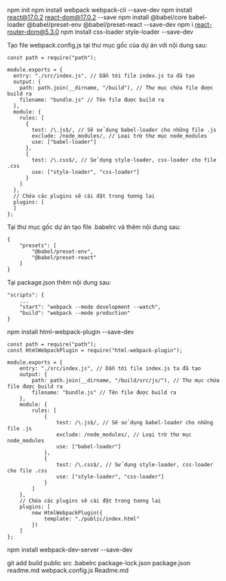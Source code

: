 npm init
npm install webpack webpack-cli --save-dev
npm install react@17.0.2 react-dom@17.0.2 --save
npm install @babel/core babel-loader @babel/preset-env @babel/preset-react --save-dev
npm i react-router-dom@5.3.0
npm install css-loader style-loader --save-dev


Tạo file webpack.config.js tại thư mục gốc của dự án với nội dung sau:
```
const path = require("path");

module.exports = {
  entry: "./src/index.js", // Dẫn tới file index.js ta đã tạo
  output: {
    path: path.join(__dirname, "/build"), // Thư mục chứa file được build ra
    filename: "bundle.js" // Tên file được build ra
  },
  module: {
    rules: [
      {
        test: /\.js$/, // Sẽ sử dụng babel-loader cho những file .js
        exclude: /node_modules/, // Loại trừ thư mục node_modules
        use: ["babel-loader"]
      },
      {
        test: /\.css$/, // Sử dụng style-loader, css-loader cho file .css
        use: ["style-loader", "css-loader"]
      }
    ]
  },
  // Chứa các plugins sẽ cài đặt trong tương lai
  plugins: [
  ]
};
```
Tại thư mục gốc dự án tạo file .babelrc và thêm nội dung sau:
```
{
    "presets": [
        "@babel/preset-env",
        "@babel/preset-react"
    ]
}
```
Tại package.json thêm nội dung sau:
```
"scripts": {
    ...
    "start": "webpack --mode development --watch",
    "build": "webpack --mode production"
}
```

npm install html-webpack-plugin --save-dev
```
const path = require("path");
const HtmlWebpackPlugin = require("html-webpack-plugin");

module.exports = {
    entry: "./src/index.js", // Dẫn tới file index.js ta đã tạo
    output: {
        path: path.join(__dirname, "/build/src/js/"), // Thư mục chứa file được build ra
        filename: "bundle.js" // Tên file được build ra
    },
    module: {
        rules: [
            {
                test: /\.js$/, // Sẽ sử dụng babel-loader cho những file .js
                exclude: /node_modules/, // Loại trừ thư mục node_modules
                use: ["babel-loader"]
            },
            {
                test: /\.css$/, // Sử dụng style-loader, css-loader cho file .css
                use: ["style-loader", "css-loader"]
            }
        ]
    },
    // Chứa các plugins sẽ cài đặt trong tương lai
    plugins: [
        new HtmlWebpackPlugin({
            template: "./public/index.html"
        })
    ]
};
```

npm install webpack-dev-server --save-dev


git add build public src .babelrc package-lock.json package.json readme.md webpack.config.js Readme.md

